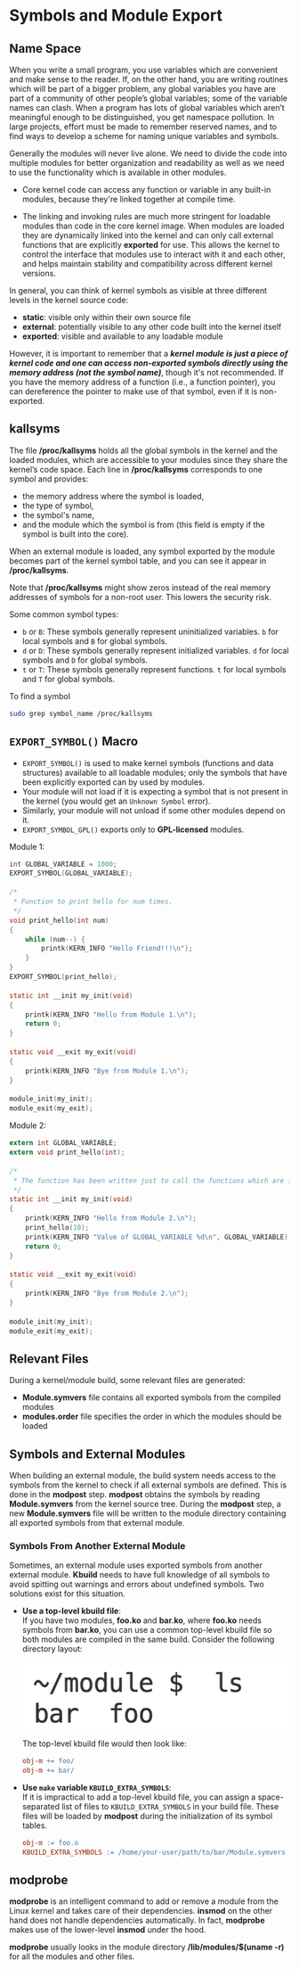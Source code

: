 # Symbols and Module Export

## Name Space

When you write a small program, you use variables which are convenient and make sense to the reader. If, on the other hand, you are writing routines which will be part of a bigger problem, any global variables you have are part of a community of other people’s global variables; some of the variable names can clash. When a program has lots of global variables which aren’t meaningful enough to be distinguished, you get namespace pollution. In large projects, effort must be made to remember reserved names, and to find ways to develop a scheme for naming unique variables and symbols.

Generally the modules will never live alone. We need to divide the code into multiple modules for better organization and readability as well as we need to use the functionality which is available in other modules.

- Core kernel code can access any function or variable in any built-in modules, because they're linked together at compile time.

- The linking and invoking rules are much more stringent for loadable modules than code in the core kernel image. When modules are loaded they are dynamically linked into the kernel and can only call external functions that are explicitly **exported** for use. This allows the kernel to control the interface that modules use to interact with it and each other, and helps maintain stability and compatibility across different kernel versions.

In general, you can think of kernel symbols as visible at three different levels in the kernel source code:

- **static**: visible only within their own source file
- **external**: potentially visible to any other code built into the kernel itself
- **exported**: visible and available to any loadable module

However, it is important to remember that a ***kernel module is just a piece of kernel code and one can access non-exported symbols directly using the memory address (not the symbol name)***, though it's not recommended. If you have the memory address of a function (i.e., a function pointer), you can dereference the pointer to make use of that symbol, even if it is non-exported.

## **kallsyms**

The file **/proc/kallsyms** holds all the global symbols in the kernel and the loaded modules, which are accessible to your modules since they share the kernel’s code space. Each line in **/proc/kallsyms** corresponds to one symbol and provides:

- the memory address where the symbol is loaded,
- the type of symbol,
- the symbol's name,
- and the module which the symbol is from (this field is empty if the symbol is built into the core).

When an external module is loaded, any symbol exported by the module becomes part of the kernel symbol table, and you can see it appear in  **/proc/kallsyms**.

Note that **/proc/kallsyms** might show zeros instead of the real memory addresses of symbols for a non-root user. This lowers the security risk.

Some common symbol types:

- `b` or `B`: These symbols generally represent uninitialized variables. `b` for local symbols and `B` for global symbols.
- `d` or `D`: These symbols generally represent initialized variables. `d` for local symbols and `D` for global symbols.
- `t` or `T`: These symbols generally represent functions. `t` for local symbols and `T` for global symbols.

To find a symbol

```bash
sudo grep symbol_name /proc/kallsyms
```

## `EXPORT_SYMBOL()` Macro

- `EXPORT_SYMBOL()` is used to make kernel symbols (functions and data structures) available to all loadable modules; only the symbols that have been explicitly exported can by used by modules.
- Your module will not load if it is expecting a symbol that is not present in the kernel (you would get an `Unknown Symbol` error).
- Similarly, your module will not unload if some other modules depend on it.
- `EXPORT_SYMBOL_GPL()` exports only to **GPL-licensed** modules.

Module 1:

```c
int GLOBAL_VARIABLE = 1000;
EXPORT_SYMBOL(GLOBAL_VARIABLE);

/*
 * Function to print hello for num times.
 */
void print_hello(int num)
{
    while (num--) {
        printk(KERN_INFO "Hello Friend!!!\n");
    }
}
EXPORT_SYMBOL(print_hello);

static int __init my_init(void)
{
    printk(KERN_INFO "Hello from Module 1.\n");
    return 0;
}

static void __exit my_exit(void)
{
    printk(KERN_INFO "Bye from Module 1.\n");
}

module_init(my_init);
module_exit(my_exit);
```

Module 2:

```c
extern int GLOBAL_VARIABLE;
extern void print_hello(int);

/*
 * The function has been written just to call the functions which are in other module.
 */
static int __init my_init(void)
{
    printk(KERN_INFO "Hello from Module 2.\n");
    print_hello(10);
    printk(KERN_INFO "Value of GLOBAL_VARIABLE %d\n", GLOBAL_VARIABLE);
    return 0;
}

static void __exit my_exit(void)
{
    printk(KERN_INFO "Bye from Module 2.\n");
}

module_init(my_init);
module_exit(my_exit);
```

## Relevant Files

During a kernel/module build, some relevant files are generated:

- **Module.symvers** file contains all exported symbols from the compiled modules
- **modules.order** file specifies the order in which the modules should be loaded

## Symbols and External Modules

When building an external module, the build system needs access to the symbols from the kernel to check if all external symbols are defined. This is done in the **modpost** step. **modpost** obtains the symbols by reading **Module.symvers** from the kernel source tree. During the **modpost** step, a new **Module.symvers** file will be written to the module directory containing all exported symbols from that external module.

### Symbols From Another External Module

Sometimes, an external module uses exported symbols from another external module. **Kbuild** needs to have full knowledge of all symbols to avoid spitting out warnings and errors about undefined symbols. Two solutions exist for this situation.

- **Use a top-level kbuild file**:  
    If you have two modules, **foo.ko** and **bar.ko**, where **foo.ko** needs symbols from **bar.ko**, you can use a common top-level kbuild file so both modules are compiled in the same build. Consider the following directory layout:

    ![Two External Modules](../images/two-external-modules.png)

    The top-level kbuild file would then look like:

    ```makefile
    obj-m += foo/
    obj-m += bar/
    ```

- **Use `make` variable `KBUILD_EXTRA_SYMBOLS`**:  
    If it is impractical to add a top-level kbuild file, you can assign a space-separated list of files to `KBUILD_EXTRA_SYMBOLS` in your build file. These files will be loaded by **modpost** during the initialization of its symbol tables.

    ```makefile
    obj-m := foo.o
    KBUILD_EXTRA_SYMBOLS := /home/your-user/path/to/bar/Module.symvers
    ```

## **modprobe**

**modprobe** is an intelligent command to add or remove a module from the Linux kernel and takes care of their dependencies. **insmod** on the other hand does not handle dependencies automatically. In fact, **modprobe** makes use of the lower-level **insmod** under the hood.

**modprobe** usually looks in the module directory **/lib/modules/$(uname -r)** for all the modules and other files.

